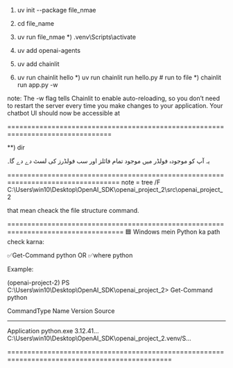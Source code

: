 
1)  uv init --package file_nmae
2)  cd file_name
3)  uv run file_nmae
*)  .venv\Scripts\activate

4)  uv add openai-agents
5)  uv add chainlit
5)  uv run chainlit hello
*)  uv run chainlit run hello.py       # run to file
*)  chainlit run app.py -w

note: The -w flag tells Chainlit to enable auto-reloading, so you don’t
      need to restart the server every time you make changes to your application.
      Your chatbot UI should now be accessible at

================================================================================

**) dir

یہ آپ کو موجودہ فولڈر میں موجود تمام فائلز اور سب فولڈرز کی لسٹ دے دے گا۔


==================================================================================
note = tree /F C:\Users\win10\Desktop\OpenAI_SDK\openai_project_2\src\openai_project_2 

that mean cheack the file structure command.

===================================================================================
🟦 Windows mein Python ka path check karna: 

✅Get-Command python
OR
✅where python

Example:


(openai-project-2) PS C:\Users\win10\Desktop\OpenAI_SDK\openai_project_2> Get-Command python
>>

CommandType     Name                                               Version    Source
-----------     ----                                               -------    ------
Application     python.exe                                         3.12.41... C:\Users\win10\Desktop\OpenAI_SDK\openai_project_2\.venv/S... 

===============================================================================================

